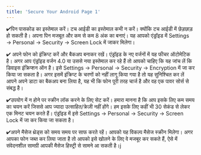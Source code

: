 ```yaml
---
title: 'Secure Your Android Page 1'
---
```


✔पिन पासकोड का इस्तेमाल करें। टच आईडी का इस्तेमाल कभी न करें। क्योंकि टच आईडी में छेड़छाड़ हो सकती है। अपना पिन मजबूत और कम से कम 8 अंक का बनाएं। यह आपको एंड्रॉइड में Settings → Personal → Security → Screen Lock में जाकर मिलेगा।

✔ अपने फोन को इंक्रिप्ट करें और बैकअप बनाकर रखें। एंड्रॉइड के नए वर्जनों में यह फीचर ऑटोमेटिक है। अगर आप एंड्रॉइड वर्जन 4.0 या उससे नया इस्तेमाल कर रहे हैं तो आपको चाहिए कि यह जांच लें कि डिवाइस इंक्रिप्शन ऑन है। इसे Settings → Personal → Security → Encryption में जा कर किया जा सकता है। अगर इसमें इंक्रिप्ट के चरणों को नहीं लागू किया गया है तो यह सुनिश्चित कर लें आपने अपने डाटा का बैकअप बना लिया है, यह भी कि फोन पूरी तरह चार्ज है और वह एक पावर सोर्स से संबद्ध है।

✔उपयोग में न होने पर स्क्रीन लॉक करने के लिए सेट करें। हमारा मानना है कि आप इसके लिए कम समय का चयन करें जिससे आप ज्यादा उत्साहित/क्रेज़ी नहीं होंगे। हम इसके लिए कहीं भी 30 सेकंड से लेकर एक मिनट चयन करते हैं। एंड्रॉइड में इसे Settings → Personal → Security → Screen Lock में जा कर किया जा सकता है। 

✔अपने मैसेज थ्रेड्स को समय समय पर साफ करते रहें। आपको यह विकल्प मैसेज स्क्रीन मिलेगा। अगर आपका फोन जब्त कर लिया जाता है तो आपको इसे खोलने के लिए वे मजबूर कर सकते हैं, ऐसे में संवेदनशील सामग्री आपकी मैसेज हिस्ट्री से सामने आ सकती है।j


